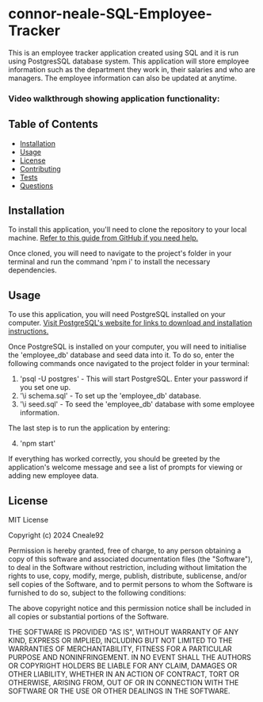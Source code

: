 # connor-neale-SQL-Employee-Tracker
This is an employee tracker application created using SQL and it is run using PostgresSQL database system. This application will store employee information such as the department they work in, their salaries and who are managers. The employee information can also be updated at anytime. 

### Video walkthrough showing application functionality:


     
## Table of Contents
            
- [Installation](#installation)
- [Usage](#usage)
- [License](#license)
- [Contributing](#contributing)
- [Tests](#tests)
- [Questions](#questions)
            
## Installation

To install this application, you'll need to clone the repository to your local machine. [Refer to this guide from GitHub if you need help.](https://docs.github.com/en/repositories/creating-and-managing-repositories/cloning-a-repository/)

Once cloned, you will need to navigate to the project's folder in your terminal and run the command 'npm i' to install the necessary dependencies. 
            
## Usage

To use this application, you will need PostgreSQL installed on your computer. [Visit PostgreSQL's website for links to download and installation instructions.](https://www.postgresql.org/)

Once PostgreSQL is installed on your computer, you will need to initialise the 'employee_db' database and seed data into it. To do so, enter the following commands once navigated to the project folder in your terminal:

1. 'psql -U postgres' - This will start PostgreSQL. Enter your password if you set one up. 
2. '\i schema.sql' - To set up the 'employee_db' database.
3. '\i seed.sql' - To seed the 'employee_db' database with some employee information. 

The last step is to run the application by entering:

4. 'npm start'

If everything has worked correctly, you should be greeted by the application's welcome message and see a list of prompts for viewing or adding new employee data.
            
## License
            
MIT License

Copyright (c) 2024 Cneale92
            
Permission is hereby granted, free of charge, to any person obtaining a copy
of this software and associated documentation files (the "Software"), to deal
in the Software without restriction, including without limitation the rights
to use, copy, modify, merge, publish, distribute, sublicense, and/or sell
copies of the Software, and to permit persons to whom the Software is
furnished to do so, subject to the following conditions:
            
The above copyright notice and this permission notice shall be included in all
copies or substantial portions of the Software.
            
THE SOFTWARE IS PROVIDED "AS IS", WITHOUT WARRANTY OF ANY KIND, EXPRESS OR
IMPLIED, INCLUDING BUT NOT LIMITED TO THE WARRANTIES OF MERCHANTABILITY,
FITNESS FOR A PARTICULAR PURPOSE AND NONINFRINGEMENT. IN NO EVENT SHALL THE
AUTHORS OR COPYRIGHT HOLDERS BE LIABLE FOR ANY CLAIM, DAMAGES OR OTHER
LIABILITY, WHETHER IN AN ACTION OF CONTRACT, TORT OR OTHERWISE, ARISING FROM,
OUT OF OR IN CONNECTION WITH THE SOFTWARE OR THE USE OR OTHER DEALINGS IN THE
SOFTWARE.

            
